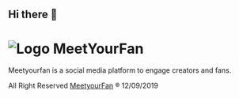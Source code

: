 ## Hi there 👋

# ![Logo](/assets/images/) MeetYourFan
Meetyourfan is a social media platform to engage creators and fans.

All Right Reserved [MeetyourFan](https://www.meetyourfan.com) ® 12/09/2019 
<!--

**Here are some ideas to get you started:**

🙋‍♀️ A short introduction - what is your organization all about?
🌈 Contribution guidelines - how can the community get involved?
👩‍💻 Useful resources - where can the community find your docs? Is there anything else the community should know?
🍿 Fun facts - what does your team eat for breakfast?
🧙 Remember, you can do mighty things with the power of [Markdown](https://docs.github.com/github/writing-on-github/getting-started-with-writing-and-formatting-on-github/basic-writing-and-formatting-syntax)
-->
